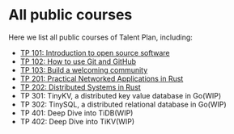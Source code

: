 # All public courses

Here we list all public courses of Talent Plan, including:

- [TP 101: Introduction to open source software](tp101-intro-to-oss.md)
- [TP 102: How to use Git and GitHub](tp102-how-to-use-git-github.md)
- [TP 103: Build a welcoming community](tp103-open-source-community.md)
- [TP 201: Practical Networked Applications in Rust](rust/README.md)
- [TP 202: Distributed Systems in Rust](dss/README.md)
- TP 301: TinyKV, a distributed key value database in Go(WIP) 
- TP 302: TinySQL, a distributed relational database in Go(WIP)
- TP 401: Deep Dive into TiDB(WIP)
- TP 402: Deep Dive into TiKV(WIP)
